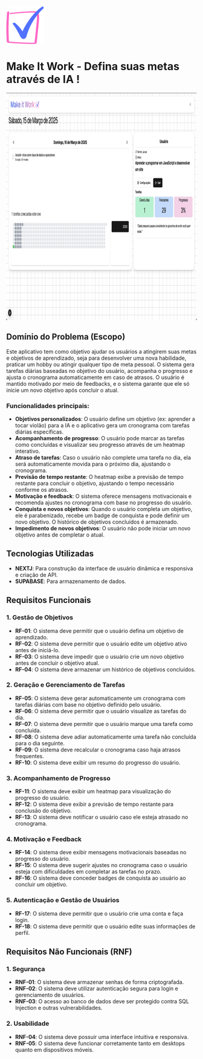 <img loading="lazy" src="./public/logo_to_do.png" width="100" height="100"/>

# Make It Work - Defina suas metas através de IA !

<img loading="lazy" src="./public/system_print.png" width="900" height="600"/>

## Domínio do Problema (Escopo)

Este aplicativo tem como objetivo ajudar os usuários a atingirem suas metas e objetivos de aprendizado, seja para desenvolver uma nova habilidade, praticar um hobby ou atingir qualquer tipo de meta pessoal. O sistema gera tarefas diárias baseadas no objetivo do usuário, acompanha o progresso e ajusta o cronograma automaticamente em caso de atrasos. O usuário é mantido motivado por meio de feedbacks, e o sistema garante que ele só inicie um novo objetivo após concluir o atual.

### Funcionalidades principais:

- **Objetivos personalizados**: O usuário define um objetivo (ex: aprender a tocar violão) para a IA e o aplicativo gera um cronograma com tarefas diárias específicas.
- **Acompanhamento de progresso**: O usuário pode marcar as tarefas como concluídas e visualizar seu progresso através de um heatmap interativo.
- **Atraso de tarefas**: Caso o usuário não complete uma tarefa no dia, ela será automaticamente movida para o próximo dia, ajustando o cronograma.
- **Previsão de tempo restante**: O heatmap exibe a previsão de tempo restante para concluir o objetivo, ajustando o tempo necessário conforme os atrasos.
- **Motivação e feedback**: O sistema oferece mensagens motivacionais e recomenda ajustes no cronograma com base no progresso do usuário.
- **Conquista e novos objetivos**: Quando o usuário completa um objetivo, ele é parabenizado, recebe um badge de conquista e pode definir um novo objetivo. O histórico de objetivos concluídos é armazenado.
- **Impedimento de novos objetivos**: O usuário não pode iniciar um novo objetivo antes de completar o atual.

## Tecnologias Utilizadas

- **NEXTJ**: Para construção da interface de usuário dinâmica e responsiva e criação de API.
- **SUPABASE**: Para armazenamento de dados.

## Requisitos Funcionais

### 1. Gestão de Objetivos

- **RF-01**: O sistema deve permitir que o usuário defina um objetivo de aprendizado.
- **RF-02**: O sistema deve permitir que o usuário edite um objetivo ativo antes de iniciá-lo.
- **RF-03**: O sistema deve impedir que o usuário crie um novo objetivo antes de concluir o objetivo atual.
- **RF-04**: O sistema deve armazenar um histórico de objetivos concluídos.

### 2. Geração e Gerenciamento de Tarefas

- **RF-05**: O sistema deve gerar automaticamente um cronograma com tarefas diárias com base no objetivo definido pelo usuário.
- **RF-06**: O sistema deve permitir que o usuário visualize as tarefas do dia.
- **RF-07**: O sistema deve permitir que o usuário marque uma tarefa como concluída.
- **RF-08**: O sistema deve adiar automaticamente uma tarefa não concluída para o dia seguinte.
- **RF-09**: O sistema deve recalcular o cronograma caso haja atrasos frequentes.
- **RF-10**: O sistema deve exibir um resumo do progresso do usuário.

### 3. Acompanhamento de Progresso

- **RF-11**: O sistema deve exibir um heatmap para visualização do progresso do usuário.
- **RF-12**: O sistema deve exibir a previsão de tempo restante para conclusão do objetivo.
- **RF-13**: O sistema deve notificar o usuário caso ele esteja atrasado no cronograma.

### 4. Motivação e Feedback

- **RF-14**: O sistema deve exibir mensagens motivacionais baseadas no progresso do usuário.
- **RF-15**: O sistema deve sugerir ajustes no cronograma caso o usuário esteja com dificuldades em completar as tarefas no prazo.
- **RF-16**: O sistema deve conceder badges de conquista ao usuário ao concluir um objetivo.

### 5. Autenticação e Gestão de Usuários

- **RF-17**: O sistema deve permitir que o usuário crie uma conta e faça login.
- **RF-18**: O sistema deve permitir que o usuário edite suas informações de perfil.

## Requisitos Não Funcionais (RNF)

### 1. Segurança

- **RNF-01**: O sistema deve armazenar senhas de forma criptografada.
- **RNF-02**: O sistema deve utilizar autenticação segura para login e gerenciamento de usuários.
- **RNF-03**: O acesso ao banco de dados deve ser protegido contra SQL Injection e outras vulnerabilidades.

### 2. Usabilidade

- **RNF-04**: O sistema deve possuir uma interface intuitiva e responsiva.
- **RNF-05**: O sistema deve funcionar corretamente tanto em desktops quanto em dispositivos móveis.
